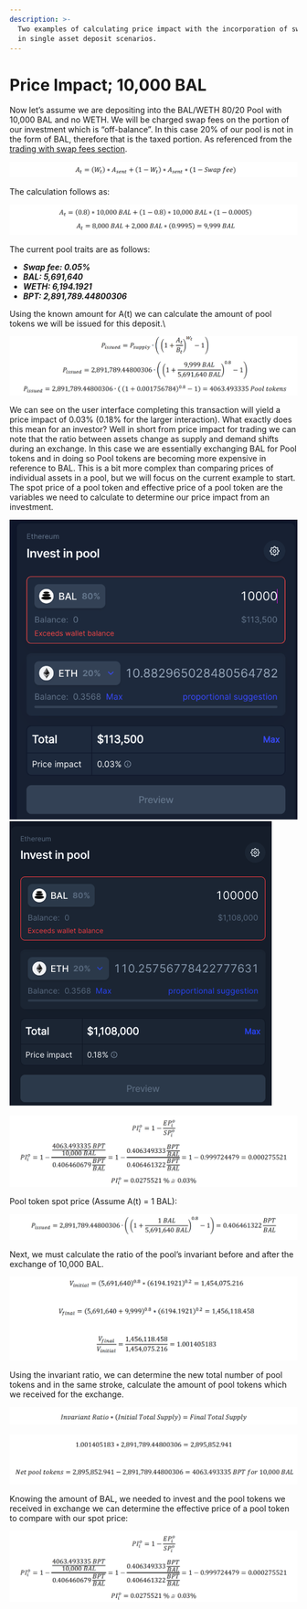 ```yaml
---
description: >-
  Two examples of calculating price impact with the incorporation of swap fees
  in single asset deposit scenarios.
---
```


# Price Impact; 10,000 BAL

Now let’s assume we are depositing into the BAL/WETH 80/20 Pool with 10,000 BAL and no WETH. We will be charged swap fees on the portion of our investment which is “off-balance”. In this case 20% of our pool is not in the form of BAL, therefore that is the taxed portion. As referenced from the[ trading with swap fees section](../../../spot-and-effective-price/price-impact-with-swap-fees.md).

![](<../../../../../.gitbook/assets/Screen Shot 2022-04-03 at 8.52.19 PM.png>)

The calculation follows as:

![](<../../../../../.gitbook/assets/Screen Shot 2022-04-03 at 8.52.35 PM.png>)

The current pool traits are as follows:

* _**Swap fee: 0.05%**_
* _**BAL: 5,691,640**_
* _**WETH: 6,194.1921**_
* _**BPT: 2,891,789.44800306**_

Using the known amount for A(t) we can calculate the amount of pool tokens we will be issued for this deposit.\


![](<../../../../../.gitbook/assets/Screen Shot 2022-04-03 at 8.53.27 PM.png>)

We can see on the user interface completing this transaction will yield a price impact of 0.03% (0.18% for the larger interaction). What exactly does this mean for an investor? Well in short from price impact for trading we can note that the ratio between assets change as supply and demand shifts during an exchange. In this case we are essentially exchanging BAL for Pool tokens and in doing so Pool tokens are becoming more expensive in reference to BAL. This is a bit more complex than comparing prices of individual assets in a pool, but we will focus on the current example to start. The spot price of a pool token and effective price of a pool token are the variables we need to calculate to determine our price impact from an investment.

![10,000 BAL Price Impact](<../../../../../.gitbook/assets/0 (2)>) ![100,000 BAL Price Impact](<../../../../../.gitbook/assets/1 (5)>)

![](<../../../../../.gitbook/assets/Screen Shot 2022-04-03 at 8.57.48 PM.png>)

Pool token spot price (Assume A(t) = 1 BAL):

![](<../../../../../.gitbook/assets/Screen Shot 2022-04-03 at 8.56.08 PM.png>)

Next, we must calculate the ratio of the pool’s invariant before and after the exchange of 10,000 BAL.

![](<../../../../../.gitbook/assets/Screen Shot 2022-04-03 at 8.56.23 PM.png>)

Using the invariant ratio, we can determine the new total number of pool tokens and in the same stroke, calculate the amount of pool tokens which we received for the exchange.

![](<../../../../../.gitbook/assets/Screen Shot 2022-04-03 at 8.57.17 PM.png>)

![](<../../../../../.gitbook/assets/Screen Shot 2022-04-03 at 8.57.35 PM.png>)

Knowing the amount of BAL, we needed to invest and the pool tokens we received in exchange we can determine the effective price of a pool token to compare with our spot price:

![](<../../../../../.gitbook/assets/Screen Shot 2022-04-03 at 8.57.48 PM.png>)
